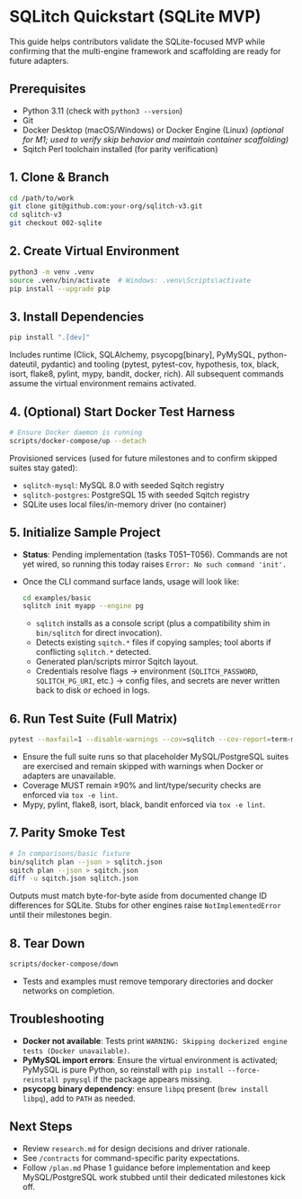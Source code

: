 # SQLitch Quickstart (SQLite MVP)

This guide helps contributors validate the SQLite-focused MVP while confirming that the multi-engine framework and scaffolding are ready for future adapters.

## Prerequisites
- Python 3.11 (check with `python3 --version`)
- Git
- Docker Desktop (macOS/Windows) or Docker Engine (Linux) *(optional for M1; used to verify skip behavior and maintain container scaffolding)*
- Sqitch Perl toolchain installed (for parity verification)

## 1. Clone & Branch
```bash
cd /path/to/work
git clone git@github.com:your-org/sqlitch-v3.git
cd sqlitch-v3
git checkout 002-sqlite
```

## 2. Create Virtual Environment
```bash
python3 -m venv .venv
source .venv/bin/activate  # Windows: .venv\Scripts\activate
pip install --upgrade pip
```

## 3. Install Dependencies
```bash
pip install ".[dev]"
```
Includes runtime (Click, SQLAlchemy, psycopg[binary], PyMySQL, python-dateutil, pydantic) and tooling (pytest, pytest-cov, hypothesis, tox, black, isort, flake8, pylint, mypy, bandit, docker, rich). All subsequent commands assume the virtual environment remains activated.

## 4. (Optional) Start Docker Test Harness
```bash
# Ensure Docker daemon is running
scripts/docker-compose/up --detach
```
Provisioned services (used for future milestones and to confirm skipped suites stay gated):
- `sqlitch-mysql`: MySQL 8.0 with seeded Sqitch registry
- `sqlitch-postgres`: PostgreSQL 15 with seeded Sqitch registry
- SQLite uses local files/in-memory driver (no container)

## 5. Initialize Sample Project
- **Status**: Pending implementation (tasks T051–T056). Commands are not yet wired, so running this today raises `Error: No such command 'init'.`
- Once the CLI command surface lands, usage will look like:

	```bash
	cd examples/basic
	sqlitch init myapp --engine pg
	```

	- `sqlitch` installs as a console script (plus a compatibility shim in `bin/sqlitch` for direct invocation).
	- Detects existing `sqitch.*` files if copying samples; tool aborts if conflicting `sqlitch.*` detected.
	- Generated plan/scripts mirror Sqitch layout.
	- Credentials resolve flags → environment (`SQLITCH_PASSWORD`, `SQLITCH_PG_URI`, etc.) → config files, and secrets are never written back to disk or echoed in logs.

## 6. Run Test Suite (Full Matrix)
```bash
pytest --maxfail=1 --disable-warnings --cov=sqlitch --cov-report=term-missing
```
- Ensure the full suite runs so that placeholder MySQL/PostgreSQL suites are exercised and remain skipped with warnings when Docker or adapters are unavailable.
- Coverage MUST remain ≥90% and lint/type/security checks are enforced via `tox -e lint`.
- Mypy, pylint, flake8, isort, black, bandit enforced via `tox -e lint`.

## 7. Parity Smoke Test
```bash
# In comparisons/basic fixture
bin/sqlitch plan --json > sqlitch.json
sqitch plan --json > sqitch.json
diff -u sqitch.json sqlitch.json
```
Outputs must match byte-for-byte aside from documented change ID differences for SQLite. Stubs for other engines raise `NotImplementedError` until their milestones begin.

## 8. Tear Down
```bash
scripts/docker-compose/down
```
- Tests and examples must remove temporary directories and docker networks on completion.

## Troubleshooting
- **Docker not available**: Tests print `WARNING: Skipping dockerized engine tests (Docker unavailable)`.
- **PyMySQL import errors**: Ensure the virtual environment is activated; PyMySQL is pure Python, so reinstall with `pip install --force-reinstall pymysql` if the package appears missing.
- **psycopg binary dependency**: ensure `libpq` present (`brew install libpq`), add to `PATH` as needed.

## Next Steps
- Review `research.md` for design decisions and driver rationale.
- See `/contracts` for command-specific parity expectations.
- Follow `/plan.md` Phase 1 guidance before implementation and keep MySQL/PostgreSQL work stubbed until their dedicated milestones kick off.
